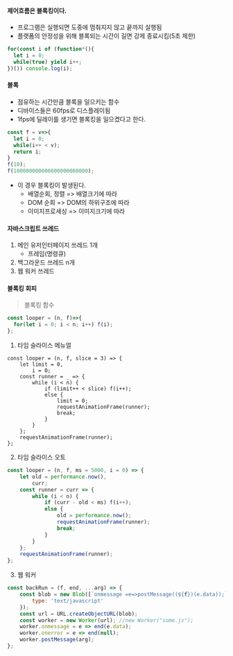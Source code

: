 #### 제어흐름은 블록킹이다.
- 프로그램은 실행되면 도중에 멈춰지지 않고 끝까지 실행됨
- 플랫폼의 안정성을 위해 블록되는 시간이 길면 강제 종료시킴(5초 제한)
```js
for(const i of (function*(){
  let i = 0;
  while(true) yield i++;
})()) console.log(i);
```
#### 블록
- 점유하는 시간만큼 블록을 일으키는 함수
- 디바이스들은 60fps로 디스플레이됨
- 1fps에 딜레이를 생기면 블록킹을 일으켰다고 한다.
```js
const f = v=>{
  let i = 0;
  while(i++ < v);
  return i;
}
f(10);
f(100000000000000000000000);
```
- 이 경우 블록킹이 발생된다.
  - 배열순회, 정렬 => 배열크기에 따라
  - DOM 순회 => DOM의 하위구조에 따라
  - 이미지프로세싱 => 이미지크기에 따라

#### 자바스크립트 쓰레드
1. 메인 유저인터페이지 쓰레드 1개
   - 프레임(명령큐)
2. 백그라운드 쓰레드 n개
3. 웹 워커 쓰레드

#### 블록킹 회피
> 블록킹 함수
```js
const looper = (n, f)=>{
  for(let i = 0; i < n; i++) f(i);
};
```
1. 타임 슬라이스 메뉴얼
```
const looper = (n, f, slice = 3) => {
    let limit = 0,
        i = 0;
    const runner = _ => {
        while (i < n) {
            if (limit++ < slice) f(i++);
            else {
                limit = 0;
                requestAnimationFrame(runner);
                break;
            }
        }
    };
    requestAnimationFrame(runner);
};
```
2. 타임 슬라이스 오토
```js
const looper = (n, f, ms = 5000, i = 0) => {
    let old = performance.now(),
        curr;
    const runner = curr => {
        while (i < n) {
            if (curr - old < ms) f(i++);
            else {
                old = performance.now();
                requestAnimationFrame(runner);
                break;
            }
        }
    };
    requestAnimationFrame(runner);
};
```
3. 웹 워커
```js
const backRun = (f, end, ...arg) => {
    const blob = new Blob([`onmessage =e=>postMessage((${f})(e.data));`], {
        type: 'text/javascript'
    });
    const url = URL.createObjectURL(blob);
    const worker = new Worker(url); //new Worker("some.js");
    worker.onmessage = e => end(e.data);
    worker.onerror = e => end(null);
    worker.postMessage(arg);
};
```